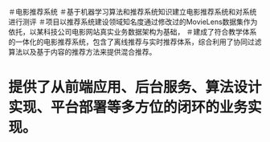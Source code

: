 ＃电影推荐系统
＃基于机器学习算法和推荐系统知识建立电影推荐系统和对系统进行测评
＃项目以推荐系统建设领域知名度通过修改过的MovieLens数据集作为依托，以某科技公司电影网站真实业务数据架构为基础，
＃建成了符合教学体系的一体化的电影推荐系统，包含了离线推荐与实时推荐体系，综合利用了协同过滤算法以及基于内容的推荐方法来提供混合推荐。
# 提供了从前端应用、后台服务、算法设计实现、平台部署等多方位的闭环的业务实现。

